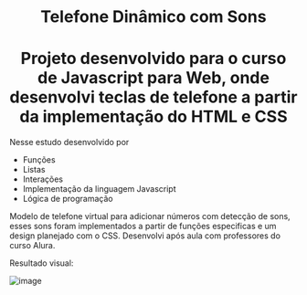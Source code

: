 


<h1 align="center"> Telefone Dinâmico com Sons </h1>

<h1 align="center"> Projeto desenvolvido para o curso de Javascript para Web, onde desenvolvi teclas de telefone a partir da implementação do HTML e CSS</h1>


Nesse estudo desenvolvido por 

- Funções
- Listas 
- Interações 
- Implementação da linguagem Javascript
- Lógica de programação


Modelo de telefone virtual para adicionar números com detecção de sons, esses sons foram implementados a partir de funções especificas e um design planejado com o CSS.
Desenvolvi após aula com professores do curso Alura. 

Resultado visual: 

![image](https://user-images.githubusercontent.com/87918432/194969631-d62e2d9e-269f-40a6-bda0-d034158d14a9.png)

